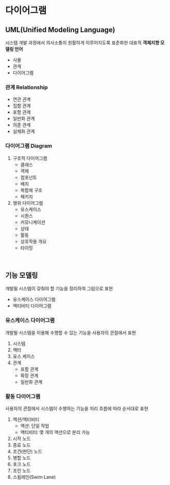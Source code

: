# 다이어그램

## UML(Unified Modeling Language)
시스템 개발 과정에서 의사소통이 원활하게 이루어지도록 표준화한 대표적 **객체지향 모델링 언어**
- 사물
- 관계
- 다이어그램

### 관계 Relationship
- 연관 관계
- 집합 관계
- 포함 관계
- 일반화 관계
- 의존 관계
- 실체화 관계

### 다이어그램 Diagram
1. 구조적 다이어그램
    - 클래스
    - 객체
    - 컴포넌트
    - 배치
    - 복합체 구조
    - 패키지
1. 행위 다이어그램
    - 유스케이스
    - 시퀀스
    - 커뮤니케이션
    - 상태
    - 활동
    - 상호작용 개요
    - 타이밍

<br/>

## 기능 모델링
개발될 시스템이 갖춰야 할 기능을 정리하여 그림으로 표현
- 유스케이스 다이어그램
- 액티비티 다이어그램

### 유스케이스 다이어그램
개발될 시스템을 이용해 수행할 수 있는 기능을 사용자의 관점에서 표현
1. 시스템
1. 액터
1. 유스 케이스
1. 관계
    - 포함 관계
    - 확장 관계
    - 일반화 관계

### 활동 다이어그램
사용자의 관점에서 시스템이 수행하는 기능을 처리 흐름에 따라 순서대로 표현
1. 액션/액티비티
    - 액션: 단일 작업
    - 액티비티: 몇 개의 액션으로 분리 가능
1. 시작 노드
1. 종료 노드
1. 조건(판단) 노드
1. 병합 노드
1. 포크 노드
1. 조인 노드
1. 스윔레인(Swim Lane)

